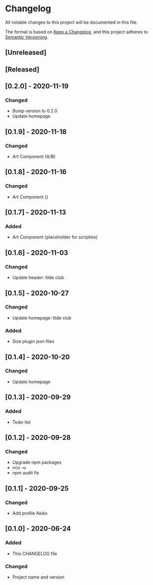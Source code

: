 # Changelog
All notable changes to this project will be documented in this file.

The format is based on [Keep a Changelog](https://keepachangelog.com/en/1.0.0/),
and this project adheres to [Semantic Versioning](https://semver.org/spec/v2.0.0.html).

## [Unreleased]

## [Released]

## [0.2.0] - 2020-11-19
### Changed
- Bump version to 0.2.0
- Update homepage

## [0.1.9] - 2020-11-18
### Changed
- Art Component (A/B)

## [0.1.8] - 2020-11-16
### Changed
- Art Component ()

## [0.1.7] - 2020-11-13
### Added
- Art Component (placeholder for scripties)

## [0.1.6] - 2020-11-03
### Changed
- Update header: tilde club 

## [0.1.5] - 2020-10-27
### Changed
- Update homepage: tilde club 
### Added
- Size plugin json files

## [0.1.4] - 2020-10-20
### Changed
- Update homepage

## [0.1.3] - 2020-09-29
### Added
- Todo-list

## [0.1.2] - 2020-09-28
### Changed
- Upgrade npm packages 
- ncu -u
- npm audit fix

## [0.1.1] - 2020-09-25
### Changed
- Add profile Akiko

## [0.1.0] - 2020-06-24
### Added
- This CHANGELOG file
### Changed
- Project name and version
